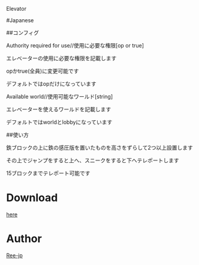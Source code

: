 Elevator

#Japanese

##コンフィグ

Authority required for use//使用に必要な権限[op or true]

エレベーターの使用に必要な権限を記載します

opかtrue(全員)に変更可能です

デフォルトではopだけになっています

Available world//使用可能なワールド[string]

エレベーターを使えるワールドを記載します

デフォルトではworldとlobbyになっています


##使い方

鉄ブロックの上に鉄の感圧版を置いたものを高さをずらして2つ以上設置します

その上でジャンプをすると上へ、スニークをすると下へテレポートします

15ブロックまでテレポート可能です

# Download

[here](https://github.com/Ree-jp/elevator/releases/download/1.0.0/Elevator_v1.0.0.phar)

# Author

[Ree-jp](https://github.com/Ree-jp)
